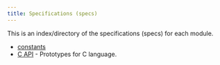 ```yaml
---
title: Specifications (specs)
---
```


This is an index/directory of the specifications (specs) for each module.

- [constants](codata_constants.html)
- [C API](./capi.html) - Prototypes for C language.
